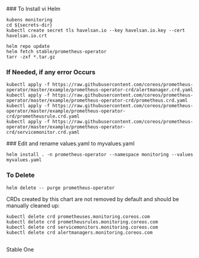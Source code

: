 ### To Install vi Helm
```
kubens monitoring
cd ${secrets-dir}
kubectl create secret tls havelsan.io --key havelsan.io.key --cert havelsan.io.crt

helm repo update
helm fetch stable/prometheus-operator
tarr -zxf *.tar.gz
```
### If Needed, if any error Occurs 

```
kubectl apply -f https://raw.githubusercontent.com/coreos/prometheus-operator/master/example/prometheus-operator-crd/alertmanager.crd.yaml
kubectl apply -f https://raw.githubusercontent.com/coreos/prometheus-operator/master/example/prometheus-operator-crd/prometheus.crd.yaml
kubectl apply -f https://raw.githubusercontent.com/coreos/prometheus-operator/master/example/prometheus-operator-crd/prometheusrule.crd.yaml
kubectl apply -f https://raw.githubusercontent.com/coreos/prometheus-operator/master/example/prometheus-operator-crd/servicemonitor.crd.yaml
```

### Edit and rename values.yaml to myvalues.yaml

```
helm install . -n prometheus-operator --namespace monitoring --values myvalues.yaml
```
### To Delete 
```
helm delete -- purge prometheus-operator
```

CRDs created by this chart are not removed by default and should be manually cleaned up:

```
kubectl delete crd prometheuses.monitoring.coreos.com
kubectl delete crd prometheusrules.monitoring.coreos.com
kubectl delete crd servicemonitors.monitoring.coreos.com
kubectl delete crd alertmanagers.monitoring.coreos.com
```

##
Stable One

